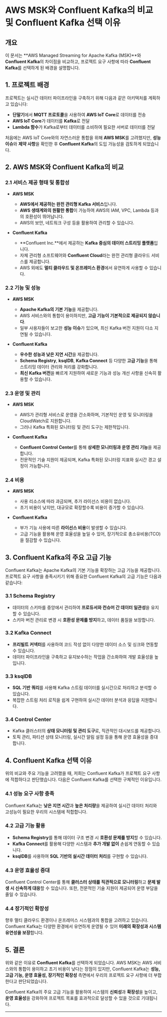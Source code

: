 # AWS MSK와 Confluent Kafka의 비교 및 Confluent Kafka 선택 이유

## 개요

이 문서는 **AWS Managed Streaming for Apache Kafka (MSK)**와 **Confluent Kafka**의 차이점을 비교하고, 프로젝트 요구 사항에 따라 **Confluent Kafka**를 선택하게 된 배경을 설명합니다.

## 1. 프로젝트 배경

프로젝트는 실시간 데이터 파이프라인을 구축하기 위해 다음과 같은 아키텍처를 계획하고 있습니다:

- **단말기**에서 **MQTT 프로토콜**을 사용하여 **AWS IoT Core**로 데이터를 전송
- **AWS IoT Core**가 데이터를 **Kafka**로 전달
- **Lambda 함수**가 Kafka로부터 데이터를 소비하여 필요한 서버로 데이터를 전달

처음에는 AWS IoT Core와의 자연스러운 통합을 위해 **AWS MSK**를 고려했지만, **성능 이슈**와 **제약 사항**을 확인한 후 **Confluent Kafka**의 도입 가능성을 검토하게 되었습니다.

## 2. AWS MSK와 Confluent Kafka의 비교

### 2.1 서비스 제공 형태 및 통합성

- **AWS MSK**
  - **AWS에서 제공하는 완전 관리형 Kafka 서비스**입니다.
  - **AWS 생태계와의 원활한 통합**이 가능하여 AWS의 IAM, VPC, Lambda 등과의 호환성이 뛰어납니다.
  - AWS의 보안, 네트워크 구성 등을 활용하여 관리할 수 있습니다.

- **Confluent Kafka**
  - **Confluent Inc.**에서 제공하는 **Kafka 중심의 데이터 스트리밍 플랫폼**입니다.
  - 자체 관리형 소프트웨어와 **Confluent Cloud**라는 완전 관리형 클라우드 서비스를 제공합니다.
  - AWS 외에도 **멀티 클라우드 및 온프레미스 환경**에서 유연하게 사용할 수 있습니다.

### 2.2 기능 및 성능

- **AWS MSK**
  - **Apache Kafka의 기본 기능**을 제공합니다.
  - AWS 서비스와의 통합이 용이하지만, **고급 기능이 기본적으로 제공되지 않습니다**.
  - 일부 사용자들이 보고한 **성능 이슈**가 있으며, 최신 Kafka 버전 지원이 다소 지연될 수 있습니다.

- **Confluent Kafka**
  - **우수한 성능과 낮은 지연 시간**을 제공합니다.
  - **Schema Registry**, **ksqlDB**, **Kafka Connect** 등 다양한 **고급 기능**을 통해 스트리밍 데이터 관리와 처리를 강화합니다.
  - **최신 Kafka 버전**을 빠르게 지원하여 새로운 기능과 성능 개선 사항을 신속히 활용할 수 있습니다.

### 2.3 운영 및 관리

- **AWS MSK**
  - AWS가 관리형 서비스로 운영을 간소화하며, 기본적인 운영 및 모니터링을 CloudWatch로 지원합니다.
  - 그러나 Kafka 특화된 모니터링 및 관리 도구는 제한적입니다.

- **Confluent Kafka**
  - **Confluent Control Center**를 통해 **상세한 모니터링과 운영 관리 기능**을 제공합니다.
  - 전문적인 기술 지원이 제공되며, Kafka 특화된 모니터링 지표와 실시간 경고 설정이 가능합니다.

### 2.4 비용

- **AWS MSK**
  - 사용 리소스에 따라 과금되며, 추가 라이선스 비용이 없습니다.
  - 초기 비용이 낮지만, 대규모로 확장할수록 비용이 증가할 수 있습니다.

- **Confluent Kafka**
  - 부가 기능 사용에 따른 **라이선스 비용**이 발생할 수 있습니다.
  - 고급 기능을 활용해 운영 효율성을 높일 수 있어, 장기적으로 총소유비용(TCO)을 절감할 수 있습니다.

## 3. Confluent Kafka의 주요 고급 기능

Confluent Kafka는 Apache Kafka의 기본 기능을 확장하는 고급 기능을 제공합니다. 프로젝트 요구 사항을 충족시키기 위해 중요한 Confluent Kafka의 고급 기능은 다음과 같습니다:

### 3.1 Schema Registry

- 데이터의 스키마를 중앙에서 관리하여 **프로듀서와 컨슈머 간 데이터 일관성**을 유지할 수 있습니다.
- 스키마 버전 관리로 변경 시 **호환성 문제를 방지**하고, 데이터 품질을 보장합니다.

### 3.2 Kafka Connect

- **프리빌트 커넥터**를 사용하여 코드 작성 없이 다양한 데이터 소스 및 싱크와 연동할 수 있습니다.
- 데이터 파이프라인을 구축하고 유지보수하는 작업을 간소화하여 개발 효율성을 높입니다.

### 3.3 ksqlDB

- **SQL 기반 쿼리**를 사용해 Kafka 스트림 데이터를 실시간으로 처리하고 분석할 수 있습니다.
- 복잡한 스트림 처리 로직을 쉽게 구현하여 실시간 데이터 분석과 응답을 지원합니다.

### 3.4 Control Center

- Kafka 클러스터의 **상태 모니터링 및 관리 도구**로, 직관적인 대시보드를 제공합니다.
- 토픽 관리, 파티션 상태 모니터링, 실시간 알림 설정 등을 통해 운영 효율성을 증대합니다.

## 4. Confluent Kafka 선택 이유

위의 비교와 주요 기능을 고려했을 때, 저희는 Confluent Kafka가 프로젝트 요구 사항에 적합하다고 판단했습니다. 다음은 Confluent Kafka를 선택한 구체적인 이유입니다.

### 4.1 성능 요구 사항 충족

Confluent Kafka는 **낮은 지연 시간**과 **높은 처리량**을 제공하여 실시간 데이터 처리와 고성능이 필요한 우리의 시스템에 적합합니다.

### 4.2 고급 기능 활용

- **Schema Registry**를 통해 데이터 구조 변경 시 **호환성 문제를 방지**할 수 있습니다.
- **Kafka Connect**를 활용해 다양한 시스템과 **추가 개발 없이** 손쉽게 연동할 수 있습니다.
- **ksqlDB**를 사용하여 **SQL 기반의 실시간 데이터 처리**를 구현할 수 있습니다.

### 4.3 운영 효율성 증대

Confluent Control Center를 통해 **클러스터 상태를 직관적으로 모니터링**하고 **문제 발생 시 신속하게 대응**할 수 있습니다. 또한, 전문적인 기술 지원이 제공되어 운영 부담을 줄일 수 있습니다.

### 4.4 장기적인 확장성

향후 멀티 클라우드 환경이나 온프레미스 시스템과의 통합을 고려하고 있습니다. Confluent Kafka는 다양한 환경에서 유연하게 운영될 수 있어 **미래의 확장성과 시스템 유연성을 보장**합니다.

## 5. 결론

위와 같은 이유로 **Confluent Kafka**를 선택하게 되었습니다. AWS MSK는 AWS 서비스와의 통합이 용이하고 초기 비용이 낮다는 장점이 있지만, Confluent Kafka는 **성능, 고급 기능, 운영 효율성, 장기적인 확장성** 측면에서 우리의 프로젝트 요구 사항에 더 부합한다고 판단되었습니다.

Confluent Kafka의 주요 고급 기능을 활용하여 시스템의 **신뢰성**과 **확장성**을 높이고, **운영 효율성**을 강화하여 프로젝트 목표를 효과적으로 달성할 수 있을 것으로 기대됩니다.

--- 